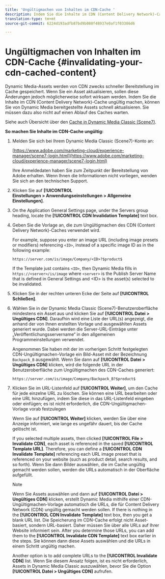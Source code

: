 ```yaml
---
title: 'Ungültigmachen von Inhalten im CDN-Cache '
description: Indem Sie die Inhalte im CDN (Content Delivery Network)-Cache ungültig machen, können Sie von Dynamic Media bereitgestellte Assets schnell aktualisieren. Sie müssen dazu also nicht auf einen Ablauf des Caches warten.
translation-type: tm+mt
source-git-commit: 6224d193adfb87bd9b080f48937e0af1f03386d6

---
```



# Ungültigmachen von Inhalten im CDN-Cache  {#invalidating-your-cdn-cached-content}

Dynamic Media-Assets werden von CDN zwecks schneller Bereitstellung im Cache gespeichert. Wenn Sie ein Asset aktualisieren, sollen diese Änderungen jedoch möglicherweise sofort wirksam werden. Indem Sie die Inhalte im CDN (Content Delivery Network)-Cache ungültig machen, können Sie von Dynamic Media bereitgestellte Assets schnell aktualisieren. Sie müssen dazu also nicht auf einen Ablauf des Caches warten.

Siehe auch Übersicht über den [Cache in Dynamic Media Classic (Scene7)](https://helpx.adobe.com/experience-manager/scene7/kb/base/caching-questions/scene7-caching-overview.html).

**So machen Sie Inhalte im CDN-Cache ungültig:** 

1. Melden Sie sich bei Ihrem Dynamic Media Classic (Scene7)-Konto an: 

   [https://www.adobe.com/marketing-cloud/experience-manager/scene7-login.html](https://www.adobe.com/marketing-cloud/experience-manager/scene7-login.html)

   Ihre Anmeldedaten haben Sie zum Zeitpunkt der Bereitstellung von Adobe erhalten. Wenn Ihnen die Informationen nicht vorliegen, wenden Sie sich an den technischen Support.

1.  Klicken Sie auf **[!UICONTROL Einstellungen > Anwendungseinstellungen > Allgemeine Einstellungen]**.
1. On the Application General Settings page, under the Servers group heading, locate the **[!UICONTROL CDN Invalidation Template]** text box.

1. Geben Sie die Vorlage an, die zum Ungültigmachen des CDN (Content Delivery Network)-Caches verwendet wird.

   For example, suppose you enter an image URL (including image presets or modifiers) referencing `<ID>`, instead of a specific image ID as in the following example:

   `https://server.com/is/image/Company/<ID>?$product$`

   If the Template just contains `<ID>`, then Dynamic Media fills in `https://<server>/is/image` where `<server>` is the Publish Server Name that is defined in General Settings and &lt;ID> is the asset(s) selected to be invalidated.

1. Klicken Sie in der rechten unteren Ecke der Seite auf **[!UICONTROL Schließen]**. 
1. Wählen Sie in der Dynamic Media Classic (Scene7)-Benutzeroberfläche mindestens ein Asset aus und klicken Sie auf **[!UICONTROL Datei > Ungültiges CDN]**.  Daraufhin wird eine Liste der URL(s) angezeigt, die anhand der von Ihnen erstellten Vorlage und ausgewählten Assets generiert wurde.  Dabei werden die Server-URL-Einträge unter „Veröffentlichungsservername“ in den allgemeinen Programmeinstellungen verwendet. 

   Angenommen Sie haben mit der im vorherigen Schritt festgelegten CDN-Ungültigmachen-Vorlage ein Bild-Asset mit der Bezeichnung `Backpack_B` ausgewählt.  Wenn Sie dann auf **[!UICONTROL Datei > Ungültiges CDN]** klicken, wird die folgende URL in der Benutzeroberfläche zum Ungültigmachen des CDN-Caches generiert: 

   `https://server.com/is/image/Company/Backpack_B?$product$`

1. Klicken Sie im URL-Listenfeld auf **[!UICONTROL Weiter]**, um den Cache für jede einzelne URL zu löschen.  Sie können eine URL bearbeiten oder eine URL hinzufügen, indem Sie diese in das URL-Listenfeld eingeben oder einfügen; es ist nicht erforderlich, die CDN-Ungültigmachen-Vorlage vorab festzulegen  

   Wenn Sie auf **[!UICONTROL Weiter]** klicken, werden Sie über eine Anzeige informiert, wie lange es ungefähr dauert, bis der Cache gelöscht ist. 

   If you selected multiple assets, then clicked **[!UICONTROL File > Invalidate CDN]**, each asset is referenced in the saved **[!UICONTROL Template URL]**. Therefore, you can define a **[!UICONTROL CDN Invalidate Template]** referencing each URL image preset that is referenced on your website (such as product detail, search results, and so forth). Wenn Sie dann Bilder auswählen, die im Cache ungültig gemacht werden sollen, werden die URLs automatisch in der Oberfläche aufgefüllt.

   >[!NOTE]
   >
   >Wenn Sie Assets auswählen und dann auf **[!UICONTROL Datei > Ungültiges CDN]** klicken, erstellt Dynamic Media mithilfe einer CDN-Ungültigmachen-Vorlage automatisch die URLs, die für Content Delivery Network (CDN) ungültig gemacht werden sollen.  If there is nothing in the **[!UICONTROL CDN Invalidate Template]** text box, then you get a blank URL list. Die Speicherung im CDN-Cache erfolgt nicht Asset-basiert, sondern URL-basiert.  Daher müssen Sie über alle URLs auf Ihrer Website informiert sein.  After you determine those URLs, you can add them to the **[!UICONTROL Invalidate CDN Template]** text box earlier in the steps. Sie können dann diese Assets auswählen und die URLs in einem Schritt ungültig machen. 
   >
   >Another option is to add complete URLs to the **[!UICONTROL Invalidate CDN]** list. Wenn Sie diesem Ansatz folgen, ist es nicht erforderlich, Assets in Dynamic Media Classic auszuwählen, bevor Sie die Option **[!UICONTROL Datei > Ungültiges CDN]** aufrufen. 

